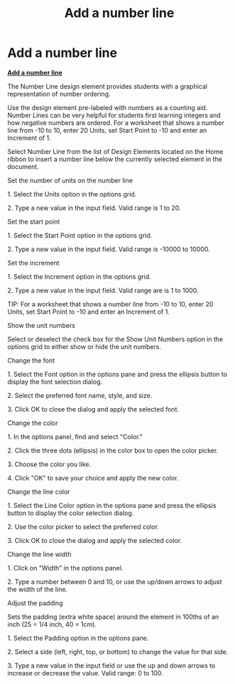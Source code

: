 ﻿---
title: Add a number line
category: reference
---

# Add a number line

**<u>Add a number line</u>**

The Number Line design element provides students with a graphical representation of number ordering.

Use the design element pre-labeled with numbers as a counting aid. Number Lines can be very helpful for students first learning integers and how negative numbers are ordered. For a worksheet that shows a number line from -10 to 10, enter 20 Units, set Start Point to -10 and enter an Increment of 1.

Select Number Line from the list of Design Elements located on the Home ribbon to insert a number line below the currently selected element in the document.

Set the number of units on the number line

1\. Select the Units option in the options grid.

2\. Type a new value in the input field. Valid range is 1 to 20.

Set the start point

1\. Select the Start Point option in the options grid.

2\. Type a new value in the input field. Valid range is -10000 to 10000.

Set the increment

1\. Select the Increment option in the options grid.

2\. Type a new value in the input field. Valid range are is 1 to 1000.

TIP: For a worksheet that shows a number line from -10 to 10, enter 20 Units, set Start Point to -10 and enter an Increment of 1.

Show the unit numbers

Select or deselect the check box for the Show Unit Numbers option in the options grid to either show or hide the unit numbers.

Change the font

1\. Select the Font option in the options pane and press the ellipsis button to display the font selection dialog.

2\. Select the preferred font name, style, and size.

3\. Click OK to close the dialog and apply the selected font.

Change the color

1\. In the options panel, find and select "Color."

2\. Click the three dots (ellipsis) in the color box to open the color picker.

3\. Choose the color you like.

4\. Click "OK" to save your choice and apply the new color.

Change the line color

1\. Select the Line Color option in the options pane and press the ellipsis button to display the color selection dialog.

2\. Use the color picker to select the preferred color.

3\. Click OK to close the dialog and apply the selected color.

Change the line width

1\. Click on "Width" in the options panel.

2\. Type a number between 0 and 10, or use the up/down arrows to adjust the width of the line.

Adjust the padding

Sets the padding (extra white space) around the element in 100ths of an inch (25 = 1/4 inch, 40 = 1cm).

1\. Select the Padding option in the options pane.

2\. Select a side (left, right, top, or bottom) to change the value for that side.

3\. Type a new value in the input field or use the up and down arrows to increase or decrease the value. Valid range: 0 to 100.
